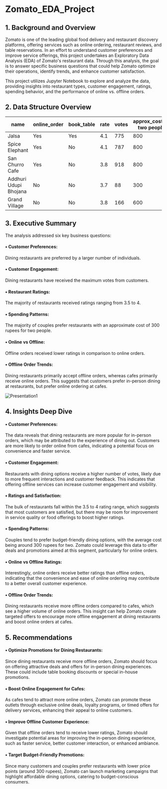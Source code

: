 # Zomato_EDA_Project

## 1. Background and Overview

Zomato is one of the leading global food delivery and restaurant discovery platforms, offering services such as online ordering, restaurant reviews, and table reservations. In an effort to understand customer preferences and improve service offerings, this project undertakes an Exploratory Data Analysis (EDA) of Zomato's restaurant data. Through this analysis, the goal is to answer specific business questions that could help Zomato optimize their operations, identify trends, and enhance customer satisfaction.

This project utilizes Jupyter Notebook to explore and analyze the data, providing insights into restaurant types, customer engagement, ratings, spending behavior, and the performance of online vs. offline orders.

## 2. Data Structure Overview

| name                     | online_order | book_table | rate | votes | approx_cost(for two people) | listed_in(type) |
|--------------------------|--------------|------------|------|-------|-----------------------------|-----------------|
| Jalsa                    | Yes          | Yes        | 4.1  | 775   | 800                         | Buffet          |
| Spice Elephant            | Yes          | No         | 4.1  | 787   | 800                         | Buffet          |
| San Churro Cafe           | Yes          | No         | 3.8  | 918   | 800                         | Buffet          |
| Addhuri Udupi Bhojana     | No           | No         | 3.7  | 88    | 300                         | Buffet          |
| Grand Village             | No           | No         | 3.8  | 166   | 600                         | Buffet          |


## 3. Executive Summary

The analysis addressed six key business questions:

#### •	Customer Preferences:
Dining restaurants are preferred by a larger number of individuals. 

#### •	Customer Engagement:
Dining restaurants have received the maximum votes from customers.

#### •	Restaurant Ratings:
The majority of restaurants received ratings ranging from 3.5 to 4.

#### •	Spending Patterns:
The majority of couples prefer restaurants with an approximate cost of 300 rupees for two people.

#### •	Online vs Offline:
Offline orders received lower ratings in comparison to online orders.

#### •	Offline Order Trends:
Dining restaurants primarily accept offline orders, whereas cafes primarily receive online orders. This suggests that customers prefer in-person dining at restaurants, but prefer online ordering at cafes.

![Presentation1](https://github.com/user-attachments/assets/3b2c57d8-38a7-4182-92dd-dc1e5fade62e)


## 4. Insights Deep Dive

#### •	Customer Preferences:
The data reveals that dining restaurants are more popular for in-person orders, which may be attributed to the experience of dining out. Customers are more likely to order online from cafes, indicating a potential focus on convenience and faster service.

#### •	Customer Engagement: 
Restaurants with dining options receive a higher number of votes, likely due to more frequent interactions and customer feedback. This indicates that offering offline services can increase customer engagement and visibility.

#### •	Ratings and Satisfaction: 
The bulk of restaurants fall within the 3.5 to 4 rating range, which suggests that most customers are satisfied, but there may be room for improvement in service quality or food offerings to boost higher ratings.

#### •	Spending Patterns: 
Couples tend to prefer budget-friendly dining options, with the average cost being around 300 rupees for two. Zomato could leverage this data to offer deals and promotions aimed at this segment, particularly for online orders.

#### •	Online vs Offline Ratings: 
Interestingly, online orders receive better ratings than offline orders, indicating that the convenience and ease of online ordering may contribute to a better overall customer experience.

#### •	Offline Order Trends: 
Dining restaurants receive more offline orders compared to cafes, which see a higher volume of online orders. This insight can help Zomato create targeted offers to encourage more offline engagement at dining restaurants and boost online orders at cafes.

## 5. Recommendations

#### •	Optimize Promotions for Dining Restaurants: 
Since dining restaurants receive more offline orders, Zomato should focus on offering attractive deals and offers for in-person dining experiences. These could include table booking discounts or special in-house promotions.

#### •	Boost Online Engagement for Cafes: 
As cafes tend to attract more online orders, Zomato can promote these outlets through exclusive online deals, loyalty programs, or timed offers for delivery services, enhancing their appeal to online customers.

#### •	Improve Offline Customer Experience: 
Given that offline orders tend to receive lower ratings, Zomato should investigate potential areas for improving the in-person dining experience, such as faster service, better customer interaction, or enhanced ambiance.

#### •	Target Budget-Friendly Promotions: 
Since many customers and couples prefer restaurants with lower price points (around 300 rupees), Zomato can launch marketing campaigns that highlight affordable dining options, catering to budget-conscious consumers.



